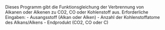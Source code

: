 Dieses Programm gibt die Funktionsgleichung der Verbrennung von Alkanen oder Alkenen zu CO2, CO oder Kohlenstoff aus. 
Erforderliche Eingaben: 
    - Ausangsstoff (Alkan oder Alken)
    - Anzahl der Kohlenstoffatome des Alkans/Alkens
    - Endprodukt (CO2, CO oder C)
